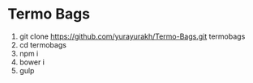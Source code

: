 # Termo Bags
1. git clone https://github.com/yurayurakh/Termo-Bags.git termobags
2. cd termobags
3. npm i
4. bower i
5. gulp
